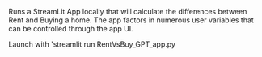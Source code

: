 Runs a StreamLit App locally that will calculate the differences between Rent and Buying a home. 
The app factors in numerous user variables that can be controlled through the app UI.

Launch with 'streamlit run RentVsBuy_GPT_app.py
